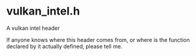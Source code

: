 # vulkan_intel.h
A vulkan intel header

If anyone knows where this header comes from, or where is the function declared by it actually defined, please tell me.
